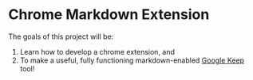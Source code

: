 # Chrome Markdown Extension


The goals of this project will be:

1.  Learn how to develop a chrome extension, and
2.  To make a useful, fully functioning markdown-enabled [Google Keep](keep.google.com "Google Keep") tool!
